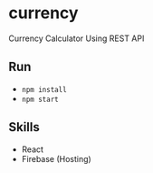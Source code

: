 # currency
Currency Calculator Using REST API

## Run
- `npm install`
- `npm start`

## Skills

- React
- Firebase (Hosting)

